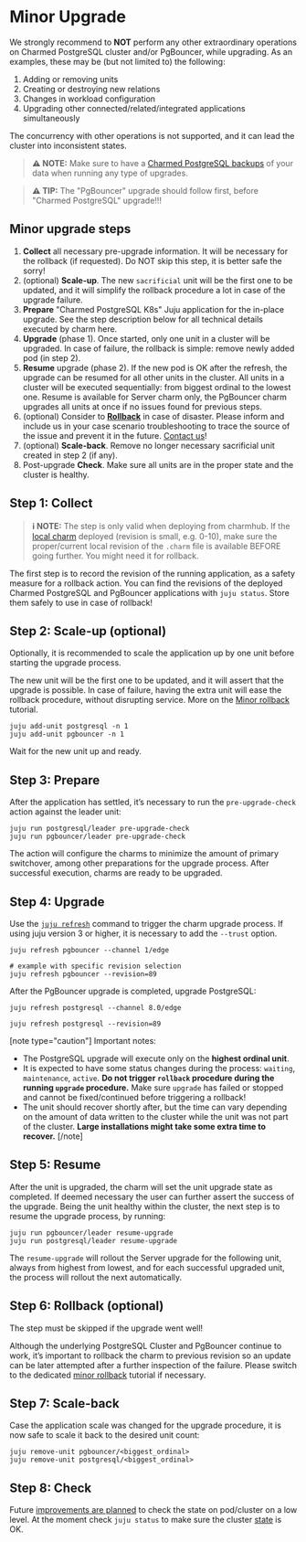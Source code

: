 # Minor Upgrade

We strongly recommend to **NOT** perform any other extraordinary operations on Charmed PostgreSQL cluster and/or PgBouncer, while upgrading. As an examples, these may be (but not limited to) the following:

1. Adding or removing units
2. Creating or destroying new relations
3. Changes in workload configuration
4. Upgrading other connected/related/integrated applications simultaneously

The concurrency with other operations is not supported, and it can lead the cluster into inconsistent states.

> **:warning: NOTE:** Make sure to have a [Charmed PostgreSQL backups](/t/9683) of your data when running any type of upgrades.

> **:warning: TIP:** The "PgBouncer" upgrade should follow first, before "Charmed PostgreSQL" upgrade!!!

## Minor upgrade steps

1. **Collect** all necessary pre-upgrade information. It will be necessary for the rollback (if requested). Do NOT skip this step, it is better safe the sorry!
2. (optional) **Scale-up**. The new `sacrificial` unit will be the first one to be updated, and it will simplify the rollback procedure a lot in case of the upgrade failure.
3. **Prepare** "Charmed PostgreSQL K8s" Juju application for the in-place upgrade. See the step description below for all technical details executed by charm here.
4. **Upgrade** (phase 1). Once started, only one unit in a cluster will be upgraded. In case of failure, the rollback is simple: remove newly added pod (in step 2).
5. **Resume** upgrade (phase 2). If the new pod is OK after the refresh, the upgrade can be resumed for all other units in the cluster. All units in a cluster will be executed sequentially: from biggest ordinal to the lowest one. Resume is available for Server charm only, the PgBouncer charm upgrades all units at once if no issues found for previous steps.
6. (optional) Consider to [**Rollback**](/t/12316) in case of disaster. Please inform and include us in your case scenario troubleshooting to trace the source of the issue and prevent it in the future. [Contact us](/t/12305)!
7. (optional) **Scale-back**. Remove no longer necessary sacrificial unit created in step 2 (if any).
8. Post-upgrade **Check**. Make sure all units are in the proper state and the cluster is healthy.

## Step 1: Collect

> **:information_source: NOTE:** The step is only valid when deploying from charmhub. If the [local charm](https://juju.is/docs/sdk/deploy-a-charm) deployed (revision is small, e.g. 0-10), make sure the proper/current local revision of the `.charm` file is available BEFORE going further. You might need it for rollback.

The first step is to record the revision of the running application, as a safety measure for a rollback action. You can find the revisions of the deployed Charmed PostgreSQL and PgBouncer applications with `juju status`.  Store them safely to use in case of rollback!
<!--
```shell
TODO
```

For this example, the current revision is `XX` for PostgreSQL and `TT` for PgBouncer.
-->
## Step 2: Scale-up (optional)

Optionally, it is recommended to scale the application up by one unit before starting the upgrade process.

The new unit will be the first one to be updated, and it will assert that the upgrade is possible. In case of failure, having the extra unit will ease the rollback procedure, without disrupting service. More on the [Minor rollback](/t/12316) tutorial.

```shell
juju add-unit postgresql -n 1
juju add-unit pgbouncer -n 1
```

Wait for the new unit up and ready.

## Step 3: Prepare

After the application has settled, it’s necessary to run the `pre-upgrade-check` action against the leader unit:

```shell
juju run postgresql/leader pre-upgrade-check
juju run pgbouncer/leader pre-upgrade-check
```

The action will configure the charms to minimize the amount of primary switchover, among other preparations for the upgrade process. After successful execution, charms are ready to be upgraded.

## Step 4: Upgrade

Use the [`juju refresh`](https://juju.is/docs/juju/juju-refresh) command to trigger the charm upgrade process. If using juju version 3 or higher, it is necessary to add the `--trust` option.

```shell
juju refresh pgbouncer --channel 1/edge

# example with specific revision selection
juju refresh pgbouncer --revision=89
```

After the PgBouncer upgrade is completed, upgrade PostgreSQL:
```shell
juju refresh postgresql --channel 8.0/edge

juju refresh postgresql --revision=89
```
[note type="caution"]
Important notes:
* The PostgreSQL upgrade will execute only on the **highest ordinal unit**. 
* It is expected to have some status changes during the process: `waiting`, `maintenance`, `active`. **Do not trigger `rollback` procedure during the running `upgrade` procedure.** Make sure `upgrade` has failed or stopped and cannot be fixed/continued before triggering a rollback!
* The unit should recover shortly after, but the time can vary depending on the amount of data written to the cluster while the unit was not part of the cluster. **Large installations might take some extra time to recover.**
[/note]

## Step 5: Resume

After the unit is upgraded, the charm will set the unit upgrade state as completed. If deemed necessary the user can further assert the success of the upgrade. Being the unit healthy within the cluster, the next step is to resume the upgrade process, by running:

```shell
juju run pgbouncer/leader resume-upgrade
juju run postgresql/leader resume-upgrade
```

The `resume-upgrade` will rollout the Server upgrade for the following unit, always from highest from lowest, and for each successful upgraded unit, the process will rollout the next automatically.

<!--
```shell
TODO
```
-->

## Step 6: Rollback (optional)

The step must be skipped if the upgrade went well! 

Although the underlying PostgreSQL Cluster and PgBouncer continue to work, it’s important to rollback the charm to previous revision so an update can be later attempted after a further inspection of the failure. Please switch to the dedicated [minor rollback](/t/12316) tutorial if necessary.

## Step 7: Scale-back

Case the application scale was changed for the upgrade procedure, it is now safe to scale it back to the desired unit count:

```shell
juju remove-unit pgbouncer/<biggest_ordinal>
juju remove-unit postgresql/<biggest_ordinal>
```

## Step 8: Check

Future [improvements are planned](https://warthogs.atlassian.net/browse/DPE-2620) to check the state on pod/cluster on a low level. At the moment check `juju status` to make sure the cluster [state](/t/12303) is OK.